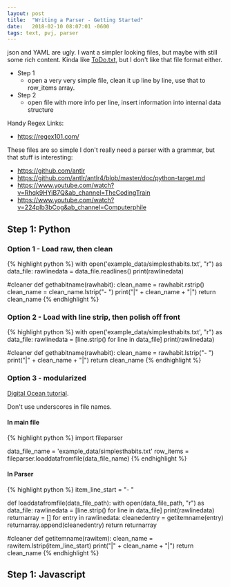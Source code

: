 ```yaml
---
layout: post
title:  "Writing a Parser - Getting Started"
date:   2018-02-10 08:07:01 -0600
tags: text, pvj, parser
---
```


json and YAML are ugly. I want a simpler looking files, but maybe with still some rich content. Kinda like [ToDo.txt](https://github.com/todotxt), but I don't like that file format either.

- Step 1
  - open a very very simple file, clean it up line by line, use that to row_items array.
- Step 2
  - open file with more info per line, insert information into internal data structure

Handy Regex Links:
- <https://regex101.com/>

These files are so simple I don't really need a parser with a grammar, but that stuff is interesting:
- <https://github.com/antlr>
- <https://github.com/antlr/antlr4/blob/master/doc/python-target.md>
- <https://www.youtube.com/watch?v=Rhqk9HYiB7Q&ab_channel=TheCodingTrain>
- <https://www.youtube.com/watch?v=224plb3bCog&ab_channel=Computerphile>

## Step 1: Python
### Option 1 - Load raw, then clean
  {% highlight python %}
  with open('example_data/simplesthabits.txt', "r") as data_file:
      rawlinedata = data_file.readlines()
      print(rawlinedata)

  #cleaner
  def gethabitname(rawhabit):
      clean_name = rawhabit.rstrip()
      clean_name = clean_name.lstrip("- ")
      print("|" + clean_name + "|")
      return clean_name
{% endhighlight %}

### Option 2 - Load with line strip, then polish off front
{% highlight python %}
with open('example_data/simplesthabits.txt', "r") as data_file:
    rawlinedata = [line.strip() for line in data_file]
    print(rawlinedata)

#cleaner
def gethabitname(rawhabit):
    clean_name = rawhabit.lstrip("- ")
    print("|" + clean_name + "|")
    return clean_name
{% endhighlight %}

### Option 3 - modularized
[Digital Ocean tutorial](https://www.digitalocean.com/community/tutorials/how-to-write-modules-in-python-3).

Don't use underscores in file names.

#### In main file
{% highlight python %}
import fileparser

data_file_name = 'example_data/simplesthabits.txt'
row_items = fileparser.loaddatafromfile(data_file_name)
{% endhighlight %}

#### In Parser
{% highlight python %}
item_line_start = "- "

def loaddatafromfile(data_file_path):
    with open(data_file_path, "r") as data_file:
        rawlinedata = [line.strip() for line in data_file]
        print(rawlinedata)
        returnarray = []
        for entry in rawlinedata:
            cleanedentry = getitemname(entry)
            returnarray.append(cleanedentry)
        return returnarray

#cleaner
def getitemname(rawitem):
    clean_name = rawitem.lstrip(item_line_start)
    print("|" + clean_name + "|")
    return clean_name
{% endhighlight %}

## Step 1: Javascript
